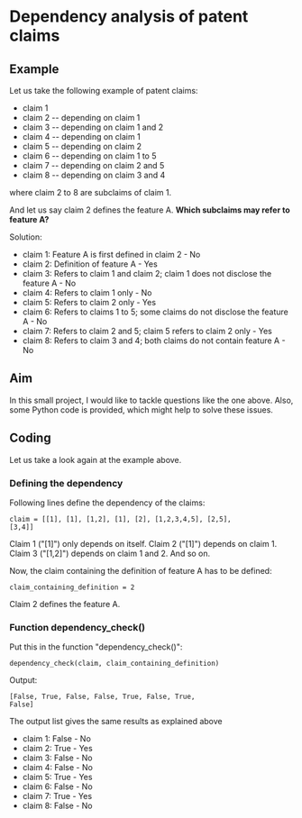 # Dependency analysis of patent claims

## Example

Let us take the following example of patent claims:

- claim 1
- claim 2
-- depending on claim 1
- claim 3
-- depending on claim 1 and 2
- claim 4
-- depending on claim 1
- claim 5
-- depending on claim 2
- claim 6
-- depending on claim 1 to 5
- claim 7
-- depending on claim 2 and 5
- claim 8
-- depending on claim 3 and 4

where claim 2 to 8 are subclaims of claim 1.

And let us say claim 2 defines the feature A. **Which subclaims may refer to feature A?**

Solution:
- claim 1: Feature A is first defined in claim 2 - No
- claim 2: Definition of feature A - Yes
- claim 3: Refers to claim 1 and claim 2; claim 1 does not disclose the feature A - No
- claim 4: Refers to claim 1 only - No
- claim 5: Refers to claim 2 only - Yes
- claim 6: Refers to claims 1 to 5; some claims do not disclose the feature A - No
- claim 7: Refers to claim 2 and 5; claim 5 refers to claim 2 only - Yes
- claim 8: Refers to claim 3 and 4; both claims do not contain feature A - No 


## Aim

In this small project, I would like to tackle questions like the one above. Also, some Python code is provided, which might help to solve these issues.

## Coding

Let us take a look again at the example above.

### Defining the dependency

Following lines define the dependency of the claims:

<code>claim = [[1], [1], [1,2], [1], [2], [1,2,3,4,5], [2,5], [3,4]]</code>


Claim 1 ("[1]") only depends on itself. Claim 2 ("[1]") depends on claim 1. Claim 3 ("[1,2]") depends on claim 1 and 2. And so on.

Now, the claim containing the definition of feature A has to be defined:

<code>claim_containing_definition = 2</code> 

Claim 2 defines the feature A.

### Function dependency_check()

Put this in the function "dependency_check()":

<code>dependency_check(claim, claim_containing_definition)</code> 

Output:

<code>[False, True, False, False, True, False, True, False]</code> 

The output list gives the same results as explained above

- claim 1: False - No
- claim 2: True  - Yes
- claim 3: False - No
- claim 4: False - No
- claim 5: True  - Yes
- claim 6: False - No
- claim 7: True  - Yes
- claim 8: False - No 



